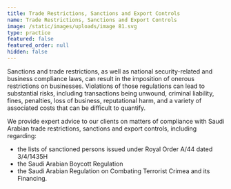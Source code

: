 ```yaml
---
title: Trade Restrictions, Sanctions and Export Controls
name: Trade Restrictions, Sanctions and Export Controls
image: /static/images/uploads/image 81.svg
type: practice
featured: false
featured_order: null
hidden: false
---
```

Sanctions and trade restrictions, as well as national security-related and business compliance laws, can result in the imposition of onerous restrictions on businesses. Violations of those regulations can lead to substantial risks, including transactions being unwound, criminal liability, fines, penalties, loss of business, reputational harm, and a variety of associated costs that can be difficult to quantify.

We provide expert advice to our clients on matters of compliance with Saudi Arabian trade restrictions, sanctions and export controls, including regarding:

- the lists of sanctioned persons issued under Royal Order A/44 dated 3/4/1435H
- the Saudi Arabian Boycott Regulation
- the Saudi Arabian Regulation on Combating Terrorist Crimea and its Financing.
